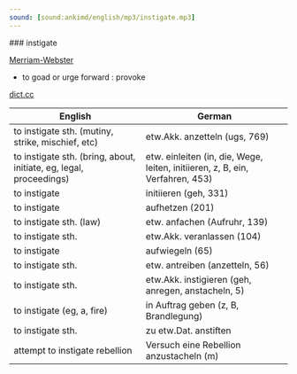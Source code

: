 ```yaml
---
sound: [sound:ankimd/english/mp3/instigate.mp3]
---
```


\### instigate

[Merriam-Webster](https://www.merriam-webster.com/dictionary/instigate)

- to goad or urge forward : provoke

[dict.cc](https://www.dict.cc/instigate)

| English        | German       |
| -------------- | ------------ |
| to instigate sth. (mutiny, strike, mischief, etc) | etw.Akk. anzetteln (ugs, 769) |
| to instigate sth. (bring, about, initiate, eg, legal, proceedings) | etw. einleiten (in, die, Wege, leiten, initiieren, z, B, ein, Verfahren, 453) |
| to instigate | initiieren (geh, 331) |
| to instigate | aufhetzen (201) |
| to instigate sth. (law) | etw. anfachen (Aufruhr, 139) |
| to instigate sth. | etw.Akk. veranlassen (104) |
| to instigate | aufwiegeln (65) |
| to instigate sth. | etw. antreiben (anzetteln, 56) |
| to instigate sth. | etw.Akk. instigieren (geh, anregen, anstacheln, 5) |
| to instigate (eg, a, fire) | in Auftrag geben (z, B, Brandlegung) |
| to instigate sth. | zu etw.Dat. anstiften |
| attempt to instigate rebellion | Versuch eine Rebellion anzustacheln (m) |
